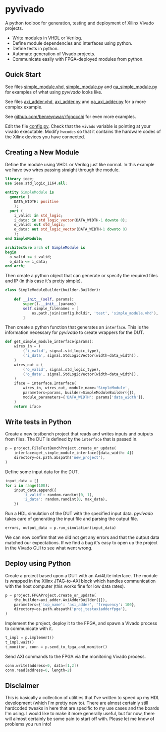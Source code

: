 pyvivado
========

A python toolbox for generation, testing and deployment of Xilinx
Vivado projects.

 - Write modules in VHDL or Verilog.
 - Define module dependencies and interfaces using python.
 - Define tests in python.
 - Automate generation of Vivado projects.
 - Communicate easily with FPGA-deployed modules from python.

Quick Start
-----------

See files [simple\_module.vhd](hdl/test/simple_module.vhd),
[simple\_module.py](hdl/test/simple_module.py) and
[qa_simple\_module.py](hdl/test/qa_simple_module.py) for examples of
what using *pyvivado* looks like.

See files [axi\_adder.vhd](hdl/test/axi_adder.vhd),
[axi\_adder.py](hdl/test/axi_adder.py) and
[qa_axi\_adder.py](hdl/test/qa_axi_adder.py) for a more complex example.

See [github.com/benreynwar/rfgnocchi](https://github.com/benreynwar/rfgnocchi) for
even more examples.

Edit the file [config.py](config.py).  Check that the ``vivado``
variable is pointing at your vivado executable.  Modify ``hwcodes`` so
that it contains the hardware codes of the Xilinx devices you have
connected.

Creating a New Module
---------------------

Define the module using VHDL or Verilog just like normal.  In this
example we have two wires passing straight through the module.

```vhdl
library ieee;
use ieee.std_logic_1164.all;

entity SimpleModule is
  generic (
    DATA_WIDTH: positive
    );
  port (
    i_valid: in std_logic;
    i_data: in std_logic_vector(DATA_WIDTH-1 downto 0);
    o_valid: out std_logic;
    o_data: out std_logic_vector(DATA_WIDTH-1 downto 0)
    );
end SimpleModule;

architecture arch of SimpleModule is
begin
  o_valid <= i_valid;
  o_data <= i_data;
end arch;
```

Then create a python object that can generate or specify the required
files and IP (in this case it's pretty simple).

```python
class SimpleModuleBuilder(builder.Builder):
    
    def __init__(self, params):
        super().__init__(params)
        self.simple_filenames = [
            os.path.join(config.hdldir, 'test', 'simple_module.vhd'),
        ]
```
        
Then create a python function that generates an `interface`.  This is the
information necessary for *pyvivado* to create wrappers for the DUT.

```python
def get_simple_module_interface(params):
    wires_in = (
        ('i_valid', signal.std_logic_type),
        ('i_data', signal.StdLogicVector(width=data_width)),
    )
    wires_out = (
        ('o_valid', signal.std_logic_type),
        ('o_data', signal.StdLogicVector(width=data_width)),
    )
    iface = interface.Interface(
        wires_in, wires_out, module_name='SimpleModule',
        parameters=params, builder=SimpleModuleBuilder({}),
        module_parameters={'DATA_WIDTH': params['data_width']},
	)
    return iface
```

Write tests in Python 
---------------------

Create a new testbench project that reads and writes inputs and outputs
from files.  The DUT is defined by the ``interface`` that is passed in.

```python
p = project.FileTestBenchProject.create_or_update(
    interface=get_simple_module_interface({data_width: 4})
    directory=os.path.abspath('new_project'),
)
```

Define some input data for the DUT.

```python
input_data = []
for i in range(100):
    input_data.append({
        'i_valid': random.randint(0, 1),
        'i_data': random.randint(0, max_data),
    })
```

Run a HDL simulation of the DUT with the specified input data.
*pyvivado* takes care of generating the input file and parsing the output file.

```python  
errors, output_data = p.run_simulation(input_data)
```

We can now confirm that we did not get any errors and that the output data
matched our expectations.  If we find a bug it's easy to open up the project
in the Vivado GUI to see what went wrong.

Deploy using Python
-------------------

Create a project based upon a DUT with an Axi4Lite interface.
The module is wrapped in the Xilinx JTAG-to-AXI block which handles
communication with the host computer (this works fine for low data rates).

```python
p = project.FPGAProject.create_or_update(
    the_builder=axi_adder.AxiAdderBuilder({}),
    parameters={'top_name': 'axi_adder', 'frequency': 100},
    directory=os.path.abspath('proj_testaxiadderfpga'),
)
```

Implement the project, deploy it to the FPGA, and spawn a Vivado process
to communicate with it.

```python
t_impl = p.implement()
t_impl.wait()
t_monitor, conn = p.send_to_fpga_and_monitor()
```

Send AXI commands to the FPGA via the monitoring Vivado process.

```python
conn.write(address=0, data=[1,2])
conn.read(address=0, length=2)
```

Disclaimer
----------

This is basically a collection of utilities that I've written to speed
up my HDL development (which I'm pretty new to).  There are almost
certainly still hardcoded tweaks in here that are specific to my use
cases and the boards I'm using.  I would like to make it more
generally useful, but for now, there will almost certainly be some
pain to start off with.  Please let me know of problems you run into!

